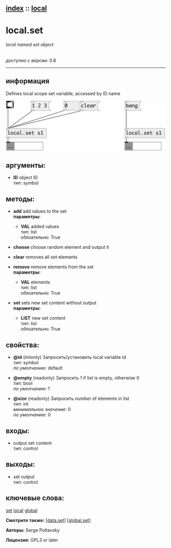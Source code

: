 [index](index.html) :: [local](category_local.html)
---

# local.set

###### local named set object

*доступно с версии:* 0.6

---


## информация
Defines local scope set variable, accessed by ID name


[![example](../examples/img/local.set.jpg)](../examples/pd/local.set.pd)



## аргументы:

* **ID**
object ID<br>
_тип:_ symbol<br>



## методы:

* **add**
add values to the set<br>
  __параметры:__
  - **VAL** added values<br>
    тип: list <br>
    обязательно: True <br>

* **choose**
choose random element and output it<br>

* **clear**
removes all set elements<br>

* **remove**
remove elements from the set<br>
  __параметры:__
  - **VAL** elements<br>
    тип: list <br>
    обязательно: True <br>

* **set**
sets new set content without output<br>
  __параметры:__
  - **LIST** new set content<br>
    тип: list <br>
    обязательно: True <br>




## свойства:

* **@id** (initonly)
Запросить/установить local variable id<br>
_тип:_ symbol<br>
_по умолчанию:_ default<br>

* **@empty** (readonly)
Запросить 1 if list is empty, otherwise 0<br>
_тип:_ bool<br>
_по умолчанию:_ 1<br>

* **@size** (readonly)
Запросить number of elements in list<br>
_тип:_ int<br>
_минимальное значение:_ 0<br>
_по умолчанию:_ 0<br>



## входы:

* output set content<br>
_тип:_ control



## выходы:

* set output<br>
_тип:_ control



## ключевые слова:

[set](keywords/set.html)
[local](keywords/local.html)
[global](keywords/global.html)



**Смотрите также:**
[\[data.set\]](data.set.html)
[\[global.set\]](global.set.html)




**Авторы:** Serge Poltavsky




**Лицензия:** GPL3 or later





